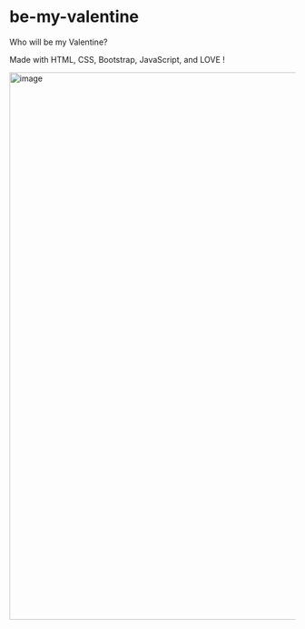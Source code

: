 ﻿# be-my-valentine

Who will be my Valentine?

Made with HTML, CSS, Bootstrap, JavaScript, and LOVE !

<img width="962" alt="image" src="https://github.com/avallip443/be-my-valentine/assets/125708418/197533e1-9247-448b-8a7b-aaac25b937aa">
